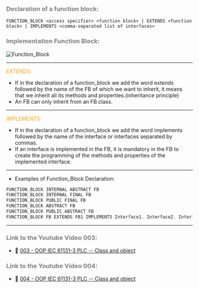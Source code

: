 ### <span style="color:grey">Declaration of a function block:</span> 
```iecst
FUNCTION_BLOCK <access specifier> <function block> | EXTENDS <function block> | IMPLEMENTS <comma-separated list of interfaces>
```
### <span style="color:grey">Implementation Function Block:</span> 

![Function_Block](../en/images/Function_Block_Coche.png)



***
<span style="color:orange"> EXTENDS:</span> 
- If in the declaration of a function_block we add the word extends followed by the name of the FB of which we want to inherit, it means that we inherit all its methods and properties.(inheritance principle)
- An FB can only inherit from an FB class.
***
<span style="color:orange"> IMPLEMENTS:</span> 
- If in the declaration of a function_block we add the word implements followed by the name of the interface or interfaces separated by commas.
- If an interface is implemented in the FB, it is mandatory in the FB to create the programming of the methods and properties of the implemented interface.
***
- Examples of Function_Block Declaration:

```javascript
FUNCTION_BLOCK INTERNAL ABSTRACT FB
FUNCTION_BLOCK INTERNAL FINAL FB
FUNCTION_BLOCK PUBLIC FINAL FB
FUNCTION_BLOCK ABSTRACT FB
FUNCTION_BLOCK PUBLIC ABSTRACT FB
FUNCTION_BLOCK FB EXTENDS FB1 IMPLEMENTS Interface1, Interface2, Interface3
```
***
### <span style="color:grey">Link to the Youtube Video 003:</span>
- 🔗 [003 - OOP IEC 61131-3 PLC -- Class and object](https://youtu.be/lchxx28wwXM)
### <span style="color:grey">Link to the Youtube Video 004:</span>
- 🔗 [004 - OOP IEC 61131-3 PLC -- Class and object](https://youtu.be/jGtGV9icvO0)